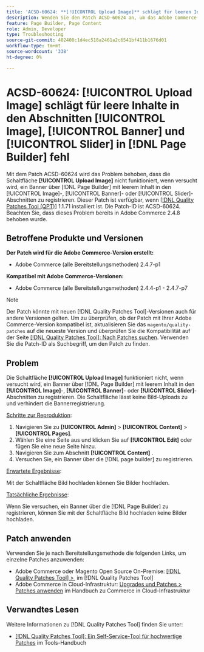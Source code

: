 ```yaml
---
title: 'ACSD-60624: **[!UICONTROL Upload Image]** schlägt für leeren Inhalt in den Abschnitten **[!UICONTROL Image]**, **[!UICONTROL Banner]** und **[!UICONTROL Slider]** in fehl [!DNL Page Builder]'
description: Wenden Sie den Patch ACSD-60624 an, um das Adobe Commerce-Problem zu beheben, bei dem die Schaltfläche **[!UICONTROL Upload Image]** nicht funktioniert, wenn Sie ein Banner mit leerem Inhalt in den [!UICONTROL Image]-, [!UICONTROL Banner]- oder [!UICONTROL Slider]-Abschnitten hinzufügen, indem Sie  [!DNL Page Builder].
feature: Page Builder, Page Content
role: Admin, Developer
type: Troubleshooting
source-git-commit: 402408c1d4ec518a2461a2c6541bf411b1676d01
workflow-type: tm+mt
source-wordcount: '338'
ht-degree: 0%

---
```



# ACSD-60624: **[!UICONTROL Upload Image]** schlägt für leere Inhalte in den Abschnitten [!UICONTROL Image], [!UICONTROL Banner] und [!UICONTROL Slider] in [!DNL Page Builder] fehl

Mit dem Patch ACSD-60624 wird das Problem behoben, dass die Schaltfläche **[!UICONTROL Upload Image]** nicht funktioniert, wenn versucht wird, ein Banner über [!DNL Page Builder] mit leerem Inhalt in den [!UICONTROL Image]-, [!UICONTROL Banner]- oder [!UICONTROL Slider]-Abschnitten zu registrieren. Dieser Patch ist verfügbar, wenn [[!DNL Quality Patches Tool (QPT)]](/help/tools/quality-patches-tool/quality-patches-tool-to-self-serve-quality-patches.md) 1.1.71 installiert ist. Die Patch-ID ist ACSD-60624. Beachten Sie, dass dieses Problem bereits in Adobe Commerce 2.4.8 behoben wurde.

## Betroffene Produkte und Versionen

**Der Patch wird für die Adobe Commerce-Version erstellt:**

* Adobe Commerce (alle Bereitstellungsmethoden) 2.4.7-p1

**Kompatibel mit Adobe Commerce-Versionen:**

* Adobe Commerce (alle Bereitstellungsmethoden) 2.4.4-p1 - 2.4.7-p7

>[!NOTE]
>
>Der Patch könnte mit neuen [!DNL Quality Patches Tool]-Versionen auch für andere Versionen gelten. Um zu überprüfen, ob der Patch mit Ihrer Adobe Commerce-Version kompatibel ist, aktualisieren Sie das `magento/quality-patches` auf die neueste Version und überprüfen Sie die Kompatibilität auf der Seite [[!DNL Quality Patches Tool]: Nach Patches suchen](https://experienceleague.adobe.com/tools/commerce-quality-patches/index.html?lang=de). Verwenden Sie die Patch-ID als Suchbegriff, um den Patch zu finden.

## Problem

Die Schaltfläche **[!UICONTROL Upload Image]** funktioniert nicht, wenn versucht wird, ein Banner über [!DNL Page Builder] mit leerem Inhalt in den **[!UICONTROL Image]**-, **[!UICONTROL Banner]**- oder **[!UICONTROL Slider]**-Abschnitten zu registrieren. Die Schaltfläche lässt keine Bild-Uploads zu und verhindert die Bannerregistrierung.

<u>Schritte zur Reproduktion</u>:

1. Navigieren Sie zu **[!UICONTROL Admin]** > **[!UICONTROL Content]** > **[!UICONTROL Pages]**.
1. Wählen Sie eine Seite aus und klicken Sie auf **[!UICONTROL Edit]** oder fügen Sie eine neue Seite hinzu.
1. Navigieren Sie zum Abschnitt **[!UICONTROL Content]** .
1. Versuchen Sie, ein Banner über die [!DNL page builder] zu registrieren.

<u>Erwartete Ergebnisse</u>:

Mit der Schaltfläche Bild hochladen können Sie Bilder hochladen.

<u>Tatsächliche Ergebnisse</u>:

Wenn Sie versuchen, ein Banner über die [!DNL Page Builder] zu registrieren, können Sie mit der Schaltfläche Bild hochladen keine Bilder hochladen.

## Patch anwenden

Verwenden Sie je nach Bereitstellungsmethode die folgenden Links, um einzelne Patches anzuwenden:

* Adobe Commerce oder Magento Open Source On-Premise: [[!DNL Quality Patches Tool] > &#x200B;](/help/tools/quality-patches-tool/usage.md) im [!DNL Quality Patches Tool]
* Adobe Commerce in Cloud-Infrastruktur: [Upgrades und Patches > Patches anwenden](https://experienceleague.adobe.com/docs/commerce-cloud-service/user-guide/develop/upgrade/apply-patches.html?lang=de) im Handbuch zu Commerce in Cloud-Infrastruktur

## Verwandtes Lesen

Weitere Informationen zu [!DNL Quality Patches Tool] finden Sie unter:

* [[!DNL Quality Patches Tool]: Ein Self-Service-Tool für hochwertige Patches](/help/tools/quality-patches-tool/quality-patches-tool-to-self-serve-quality-patches.md) im Tools-Handbuch

